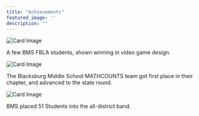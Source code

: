 ```yaml
---
title: "Achievements"
featured_image: ''
description: ""
---
```


<div class="card-container">
 <div class="card">
   <img src="https://resources.finalsite.net/images/f_auto,q_auto,t_image_size_6/v1689019814/mcpsorg/sgvky6zhwewlp1xskuik/MemberswithMedals.jpg" alt="Card Image">
   <p>A few BMS FBLA students, shown winning in video game design.</p>
 </div>





 <div class="card">
   <img src="https://mathcounts.godmar.me/assets/images/mc-2025-team-win-small-ce539f3561932a383062c9f6488a7759.jpg" alt="Card Image">
   <p>The Blacksburg Middle School MATHCOUNTS team got first place in their chapter, and advanced to the state round.</p>
 </div>





 <div class="card">
   <img src="https://encrypted-tbn0.gstatic.com/images?q=tbn:ANd9GcRlyyzfYsmUpPN8-thecXKBDHFAqPzcs1wiWQ&s" alt="Card Image">
   <p>BMS placed 51 Students into the all-district band.</p>
 </div>
   </div>